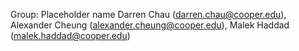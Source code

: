 Group: Placeholder name
Darren Chau (darren.chau@cooper.edu), Alexander Cheung (alexander.cheung@cooper.edu), Malek Haddad (malek.haddad@cooper.edu)

